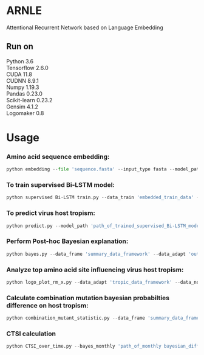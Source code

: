 # ARNLE
Attentional Recurrent Network based on Language Embedding
## Run on
Python 3.6 <br>
Tensorflow 2.6.0 <br>
CUDA 11.8 <br>
CUDNN 8.9.1 <br>
Numpy 1.19.3 <br>
Pandas 0.23.0 <br>
Scikit-learn 0.23.2 <br>
Gensim 4.1.2 <br>
Logomaker 0.8 <br>

# Usage
### Amino acid sequence embedding: 
```Python
python embedding --file 'sequence.fasta' --input_type fasta --model_path 'path_of_language_model' --output 'output_file_of_embedding_data' --batchsize(optional) 256(default) --max_length max_length_of_sequence_data
```
### To train supervised Bi-LSTM model:
```Python
python supervised Bi-LSTM train.py --data_train 'embedded_train_data' --label_train 'label_file_of_train_data' --length_train 'length_file_of_train_data' --data_val 'embedded_validation_data' --label_val 'label_file_of_validation_data' --length_val 'length_file_of_validation_data' --writer_path 'path_to_write_train_log' --model_path 'path_to_save_trained_model' --epoch 10(default) --keepprob 0.8(default) --num_class 6(default) --hidden_size '256,128'(default) --lr 1e-3(default) --max_length 264(default)
```
### To predict virus host tropism:
```Python
python predict.py --model_path 'path_of_trained_supervised_Bi-LSTM_model' --data 'embedded_data_to_predict' --file 'sequence_file_to_predict' --out_path 'output_path_of_predicting_result' --num_class 6(default) --batchsize 256(default) --n_split 6(default)
```

### Perform Post-hoc Bayesian explanation:
```Python
python bayes.py --data_frame 'summary_data_framework' --data_adapt 'output_tropic_data_framework' --data_nonadapt 'output_nontropic_data_framework'
```

### Analyze top amino acid site influencing virus host tropism:
```Python
python logo_plot_rm_x.py --data_adapt 'tropic_data_framework' --data_nonadapt 'nontropic_data_framework' --sorted_diff 'output_sorted_difference' --out_path 'logo_plot_output_path'
```

### Calculate combination mutation bayesian probabilties difference on host tropism:
```Python
python combination_mutant_statistic.py --data_frame 'summary_data_framework' --out_dic 'output_difference_dictionary' --out_excel 'output_difference_excel'
```

### CTSI calculation
```Python
python CTSI_over_time.py --bayes_monthly 'path_of_monthly bayesian_difference' --output 'output_file'
```

